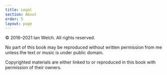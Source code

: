 ```yaml
---
title: Legal
section: About
order: 5
layout: page
---
```


© 2016–2021 Ian Welch. All rights reserved.

No part of this book may be re­pro­duced with­out writ­ten per­mis­sion from me unless the text or music is under public domain. 

Copy­righted ma­te­ri­als are either linked to or re­pro­duced in this book with per­mis­sion of their own­ers.

